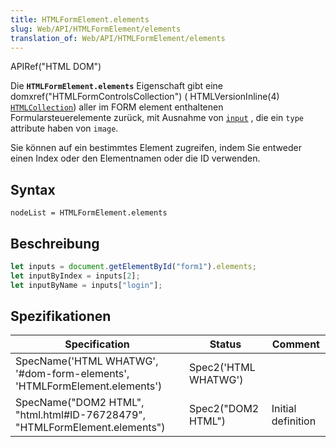 ```yaml
---
title: HTMLFormElement.elements
slug: Web/API/HTMLFormElement/elements
translation_of: Web/API/HTMLFormElement/elements
---
```

APIRef("HTML DOM")

Die **`HTMLFormElement.elements`** Eigenschaft gibt eine domxref("HTMLFormControlsCollection") ( HTMLVersionInline(4) [`HTMLCollection`](http://www.w3.org/TR/DOM-Level-2-HTML/html.html#ID-75708506)) aller im FORM element enthaltenen Formularsteuerelemente zurück, mit Ausnahme von [`input`](/de/docs/HTML/Element/Input "input") , die ein `type` attribute haben von `image`.

Sie können auf ein bestimmtes Element zugreifen, indem Sie entweder einen Index oder den Elementnamen oder die ID verwenden.

## Syntax

    nodeList = HTMLFormElement.elements

## Beschreibung

```js
let inputs = document.getElementById("form1").elements;
let inputByIndex = inputs[2];
let inputByName = inputs["login"];
```

## Spezifikationen

| Specification                                                              | Status               | Comment            |
| -------------------------------------------------------------------------- | -------------------- | ------------------ |
| SpecName('HTML WHATWG', '#dom-form-elements', 'HTMLFormElement.elements')  | Spec2('HTML WHATWG') |                    |
| SpecName("DOM2 HTML", "html.html#ID-76728479", "HTMLFormElement.elements") | Spec2("DOM2 HTML")   | Initial definition |
